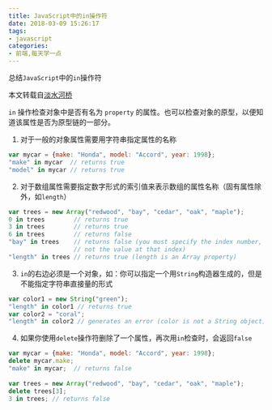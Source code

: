```yaml
---
title: JavaScript中的in操作符
date: 2018-03-09 15:26:17
tags:
- javascript
categories:
- 前端,每天学一点
---
```

总结`JavaScript`中的`in`操作符
<!--more-->

本文转载自[淡水河桥](http://blog.csdn.net/xufeiayang/article/details/52727906)

`in` 操作检查对象中是否有名为 `property` 的属性。也可以检查对象的原型，以便知道该属性是否为原型链的一部分。

1. 对于一般的对象属性需要用字符串指定属性的名称
```javascript
var mycar = {make: "Honda", model: "Accord", year: 1998};
"make" in mycar  // returns true
"model" in mycar // returns true
```
2. 对于数组属性需要指定数字形式的索引值来表示数组的属性名称（固有属性除外，如`length`）
```javascript
var trees = new Array("redwood", "bay", "cedar", "oak", "maple");
0 in trees        // returns true
3 in trees        // returns true
6 in trees        // returns false
"bay" in trees    // returns false (you must specify the index number,
                  // not the value at that index)
"length" in trees // returns true (length is an Array property)
```
3. `in`的右边必须是一个对象，如：你可以指定一个用`String`构造器生成的，但是不能指定字符串直接量的形式
```javascript
var color1 = new String("green");
"length" in color1 // returns true
var color2 = "coral";
"length" in color2 // generates an error (color is not a String object)
```
4. 如果你使用`delete`操作符删除了一个属性，再次用`in`检查时，会返回`false`
```javascript
var mycar = {make: "Honda", model: "Accord", year: 1998};
delete mycar.make;
"make" in mycar;  // returns false
  
var trees = new Array("redwood", "bay", "cedar", "oak", "maple");
delete trees[3];
3 in trees; // returns false
```